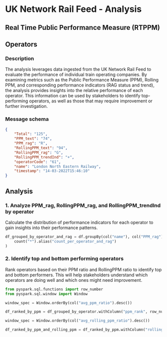 # UK Network Rail Feed - Analysis 

## Real Time Public Performance Measure (RTPPM)

## Operators

### Description
The analysis leverages data ingested from the UK Network Rail Feed to evaluate the performance of individual train operating companies. By examining metrics such as the Public Performance Measure (PPM), Rolling PPM, and corresponding performance indicators (RAG status and trend), the analysis provides insights into the relative performance of each operator. This information can be used by stakeholders to identify top-performing operators, as well as those that may require improvement or further investigation.

### Message schema
```json
{
    "Total": "125",
    "PPM_text": "74",
    "PPM_rag": "R",
    "RollingPPM_text": "94",
    "RollingPPM_rag": "G",
    "RollingPPM_trendInd": "+",
    "operatorCode": "61",
    "name": "London North Eastern Railway",
    "timestamp": "14-03-2022T15:46:10"
}
```

## Analysis

### 1. Analyze PPM_rag, RollingPPM_rag, and RollingPPM_trendInd by operator

Calculate the distribution of performance indicators for each operator to gain insights into their performance patterns.

```python
df_grouped_by_operator_and_rag = df.groupBy(col("name"), col("PPM_rag"), col("RollingPPM_rag"), col("RollingPPM_trendInd")).agg(
    count("*").alias("count_per_operator_and_rag")
)
```

### 2. Identify top and bottom performing operators
Rank operators based on their PPM ratio and RollingPPM ratio to identify top and bottom performers. This will help stakeholders understand which operators are doing well and which ones might need improvement.

```python
from pyspark.sql.functions import row_number
from pyspark.sql.window import Window

window_spec = Window.orderBy(col("avg_ppm_ratio").desc())

df_ranked_by_ppm = df_grouped_by_operator.withColumn("ppm_rank", row_number().over(window_spec))

window_spec = Window.orderBy(col("avg_rolling_ppm_ratio").desc())

df_ranked_by_ppm_and_rolling_ppm = df_ranked_by_ppm.withColumn("rolling_ppm_rank", row_number().over(window_spec))
```


